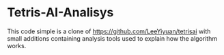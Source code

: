 # Tetris-AI-Analisys
This code simple is a clone of https://github.com/LeeYiyuan/tetrisai with small additions containing analysis tools used to explain how the algorithm works.

